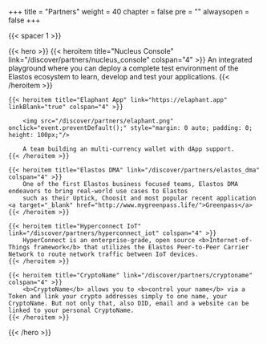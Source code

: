 +++
title = "Partners"
weight = 40
chapter = false
pre = ""
alwaysopen = false
+++


{{< spacer 1 >}}

{{< hero >}}
    {{< heroitem title="Nucleus Console" link="/discover/partners/nucleus_console" colspan="4" >}}
        An integrated playground where you can deploy a complete test environment of the Elastos ecosystem to learn,
        develop and test your applications.
    {{< /heroitem >}}
    
    {{< heroitem title="Elaphant App" link="https://elaphant.app" linkBlank="true" colspan="4" >}}
    
        <img src="/discover/partners/elaphant.png" onclick="event.preventDefault();" style="margin: 0 auto; padding: 0; height: 100px;"/>    
    
        A team building an multi-currency wallet with dApp support.
    {{< /heroitem >}}
    
    {{< heroitem title="Elastos DMA" link="/discover/partners/elastos_dma" colspan="4" >}}
        One of the first Elastos business focused teams, Elastos DMA endeavors to bring real-world use cases to Elastos
        such as their Uptick, Choosit and most popular recent application <a target="_blank" href="http://www.mygreenpass.life/">Greenpass</a>
    {{< /heroitem >}}   
    
    {{< heroitem title="Hyperconnect IoT" link="/discover/partners/hyperconnect_iot" colspan="4" >}}
        HyperConnect is an enterprise-grade, open source <b>Internet-of-Things framework</b> that utilizes the Elastos Peer-to-Peer Carrier Network to route network traffic between IoT devices.
    {{< /heroitem >}}

    {{< heroitem title="CryptoName" link="/discover/partners/cryptoname" colspan="4" >}}
        <b>CryptoName</b> allows you to <b>control your name</b> via a Token and link your crypto addresses simply to one name, your CryptoName. But not only that, also DID, email and a website can be linked to your personal CryptoName.
    {{< /heroitem >}}
{{< /hero >}}
